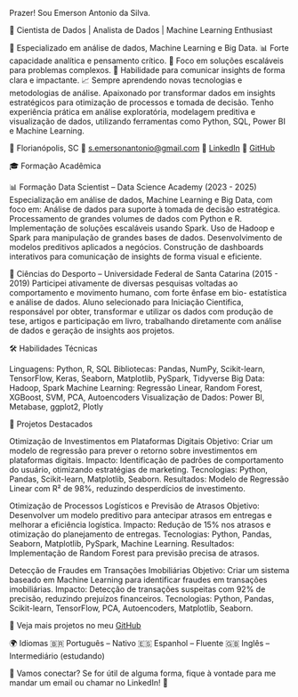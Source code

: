 Prazer! Sou Emerson Antonio da Silva.

🎯 Cientista de Dados | Analista de Dados | Machine Learning Enthusiast

🔎 Especializado em análise de dados, Machine Learning e Big Data.
📊 Forte capacidade analítica e pensamento crítico.
🎯 Foco em soluções escaláveis para problemas complexos.
📢 Habilidade para comunicar insights de forma clara e impactante.
📈 Sempre aprendendo novas tecnologias e metodologias de análise.
Apaixonado por transformar dados em insights estratégicos para otimização de processos e tomada de decisão. 
Tenho experiência prática em análise exploratória, modelagem preditiva e visualização de dados, utilizando ferramentas como Python, SQL, Power BI e Machine Learning.


📍 Florianópolis, SC
📧 s.emersonantonio@gmail.com
🔗 [LinkedIn](https://linkedin.com/in/semersonantonio)
🔗 [GitHub](https://github.com/semersonantonio)



🎓 Formação Acadêmica

📊 Formação Data Scientist – Data Science Academy (2023 - 2025)
Especialização em análise de dados, Machine Learning e Big Data, com foco em: 
Análise de dados para suporte à tomada de decisão estratégica. Processamento de grandes volumes de dados com Python e R. 
Implementação de soluções escaláveis usando Spark. Uso de Hadoop e Spark para manipulação de grandes bases de dados. 
Desenvolvimento de modelos preditivos aplicados a negócios. 
Construção de dashboards interativos para comunicação de insights de forma visual e eficiente.

🏅 Ciências do Desporto – Universidade Federal de Santa Catarina (2015 - 2019)
Participei ativamente de diversas pesquisas voltadas ao comportamento e movimento humano, com forte ênfase em bio- estatística e análise de dados. 
Aluno selecionado para Iniciação Cientifica, responsável por obter, transformar e utilizar os dados com produção de tese, artigos e participação em livro, 
trabalhando diretamente com análise de dados e geração de insights aos projetos.



🛠️ Habilidades Técnicas

Linguagens: Python, R, SQL
Bibliotecas: Pandas, NumPy, Scikit-learn, TensorFlow, Keras, Seaborn, Matplotlib, PySpark, Tidyverse
Big Data: Hadoop, Spark
Machine Learning: Regressão Linear, Random Forest, XGBoost, SVM, PCA, Autoencoders
Visualização de Dados: Power BI, Metabase, ggplot2, Plotly



📌 Projetos Destacados

Otimização de Investimentos em Plataformas Digitais
Objetivo: Criar um modelo de regressão para prever o retorno sobre investimentos em plataformas digitais.
Impacto: Identificação de padrões de comportamento do usuário, otimizando estratégias de marketing.
Tecnologias: Python, Pandas, Scikit-learn, Matplotlib, Seaborn.
Resultados: Modelo de Regressão Linear com R² de 98%, reduzindo desperdícios de investimento.

Otimização de Processos Logísticos e Previsão de Atrasos
Objetivo: Desenvolver um modelo preditivo para antecipar atrasos em entregas e melhorar a eficiência logística.
Impacto: Redução de 15% nos atrasos e otimização do planejamento de entregas.
Tecnologias: Python, Pandas, Seaborn, Matplotlib, PySpark, Machine Learning.
Resultados: Implementação de Random Forest para previsão precisa de atrasos.

Detecção de Fraudes em Transações Imobiliárias
Objetivo: Criar um sistema baseado em Machine Learning para identificar fraudes em transações imobiliárias.
Impacto: Detecção de transações suspeitas com 92% de precisão, reduzindo prejuízos financeiros.
Tecnologias: Python, Pandas, Scikit-learn, TensorFlow, PCA, Autoencoders, Matplotlib, Seaborn.

🔗 Veja mais projetos no meu [GitHub](https://github.com/semersonantonio/portfolio)



🌍 Idiomas
🇧🇷 Português – Nativo
🇪🇸 Espanhol – Fluente
🇬🇧 Inglês – Intermediário (estudando)


📢 Vamos conectar?
Se for útil de alguma forma, fique à vontade para me mandar um email ou chamar no LinkedIn! 🚀
